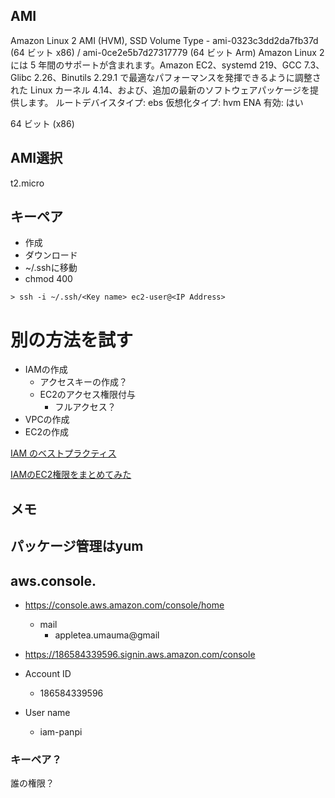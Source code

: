 ## AMI

Amazon Linux 2 AMI (HVM), SSD Volume Type - ami-0323c3dd2da7fb37d (64 ビット x86) / ami-0ce2e5b7d27317779 (64 ビット Arm)
Amazon Linux 2 には 5 年間のサポートが含まれます。Amazon EC2、systemd 219、GCC 7.3、Glibc 2.26、Binutils 2.29.1 で最適なパフォーマンスを発揮できるように調整された Linux カーネル 4.14、および、追加の最新のソフトウェアパッケージを提供します。
ルートデバイスタイプ: ebs 仮想化タイプ: hvm ENA 有効: はい

64 ビット (x86)

## AMI選択

t2.micro

## キーペア
- 作成
- ダウンロード
- ~/.sshに移動
- chmod 400

```
> ssh -i ~/.ssh/<Key name> ec2-user@<IP Address>
```

# 別の方法を試す

- IAMの作成
  - アクセスキーの作成？
  - EC2のアクセス権限付与 
    - フルアクセス？
- VPCの作成
- EC2の作成

[IAM のベストプラクティス](https://docs.aws.amazon.com/ja_jp/IAM/latest/UserGuide/best-practices.html)

[IAMのEC2権限をまとめてみた](http://blog.serverworks.co.jp/tech/2014/02/07/iam-ec2/)

## メモ

## パッケージ管理はyum

## aws.console.

- https://console.aws.amazon.com/console/home
  - mail
    - appletea.umauma@gmail

- https://186584339596.signin.aws.amazon.com/console
- Account ID
  - 186584339596
- User name
  - iam-panpi

### キーペア？

誰の権限？
